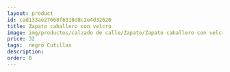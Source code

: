 ```yaml
---
layout: product
id: cad133ae27668f6318d8c2e4d32620
title: Zapato caballero con velcro
image: img/productos/calzado de calle/Zapato/Zapato caballero con velcro=32= negro Cutillas.webp
price: 32
tags:  negro Cutillas
description: 
order: 0
---
```

